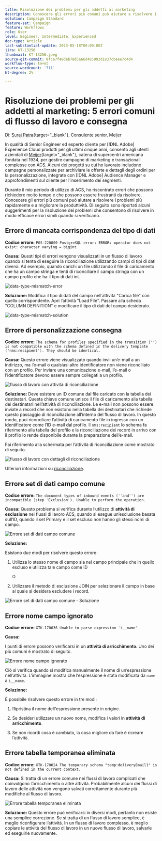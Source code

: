 ```yaml
---
title: Risoluzione dei problemi per gli addetti al marketing
description: Conoscere gli errori più comuni può aiutare a risolvere i problemi più rapidamente e a migliorare la produttività. Questi suggerimenti per la risoluzione dei problemi consentono di risolvere in modo efficace errori simili quando si verificano.
solution: Campaign Standard
feature-set: Campaign
feature: Workflows
role: User
level: Beginner, Intermediate, Experienced
doc-type: Article
last-substantial-update: 2023-05-18T00:00:00Z
jira: KT-13256
thumbnail: KT-13256.jpeg
source-git-commit: 0fc67f48deb78d5a66d485093d1837cbeee7c4d4
workflow-type: tm+mt
source-wordcount: '711'
ht-degree: 2%

---
```


# Risoluzione dei problemi per gli addetti al marketing: 5 errori comuni di flusso di lavoro e consegna

Di: [Suraj Patra](https://www.linkedin.com/in/suraj-p-51612053/){target="_blank"}, Consulente senior, Meijer

In qualità di Senior Engineer ed esperto cliente per [!DNL Adobe] Experience Cloud prodotti per gli ultimi cinque anni, consento agli utenti aziendali di [Meijer](https://www.meijer.com/){target="_blank"}, catena di supercentri americana fondata nel 1934, per gestire campagne di marketing e transazionali complesse con ACS. Alcuni dei progetti su cui ho lavorato includono campagne personalizzate per archiviare le offerte e dettagli degli ordini per la personalizzazione, integrate con [!DNL Adobe] Audience Manager e approfondimenti sul cliente per l’inserimento dei segmenti.

Durante il mio periodo di utilizzo di ACS, ho riscontrato errori che possono richiedere molto tempo e che possono essere frustranti da risolvere. Conoscere gli errori più comuni può aiutare a risolvere i problemi più rapidamente e a migliorare la produttività. Di seguito sono riportati alcuni suggerimenti per la risoluzione dei problemi che consentono di risolvere in modo efficace errori simili quando si verificano.

## Errore di mancata corrispondenza del tipo di dati

**Codice errore:**
`PGS-220000 PostgreSQL error: ERROR: operator does not exist: character varying = bigint`

**Causa:**
Questi tipi di errori vengono visualizzati in un flusso di lavoro quando si tenta di eseguire la riconciliazione utilizzando campi di tipi di dati diversi. Ad esempio, quando carichi un file utilizzando il file di caricamento che ha un campo stringa e tenti di riconciliare il campo stringa con un campo profilo che ha il tipo di dati int.

![data-type-mismatch-error](/help/_assets/kt-13256/data-type-mismatch.png)

**Soluzione:**
Modifica il tipo di dati del campo nell’attività &quot;Carica file&quot; con quello corrispondente. Apri l’attività &quot;Load File&quot;. Passare alla scheda &quot;COLUMN DEFINITION&quot; e modificare il tipo di dati del campo desiderato.


![data-type-mismatch-solution](/help/_assets/kt-13256/data-type-mismatch-solution.png)

## Errore di personalizzazione consegna

**Codice errore:**
`The schema for profiles specified in the transition ('') is not compatible with the schema defined in the delivery template ('nms:recipient'). They should be identical.`

**Causa:**
Questo errore viene visualizzato quando invii un’e-mail a un indirizzo, ma l’e-mail o qualsiasi altro identificatore non viene riconciliato con un profilo. Per inviare una comunicazione e-mail, l’e-mail o l’identificatore devono essere sempre collegati a un profilo.

![flusso di lavoro con attività di riconciliazione](/help/_assets/kt-13256/del-persn-error-wf.png)

**Soluzione:**
Deve esistere un ID comune dal file caricato con la tabella dei destinatari. Questa chiave comune unisce il file di caricamento alla tabella dei destinatari nell’attività di riconciliazione. Le e-mail non possono essere inviate a record che non esistono nella tabella dei destinatari che richiede questo passaggio di riconciliazione all’interno del flusso di lavoro. In questo modo, puoi riconciliare l’attività di caricamento file in ingresso con un identificatore come l’ID e-mail dal profilo. Il `nms:recipient` lo schema fa riferimento alla tabella del profilo e la riconciliazione dei record in arrivo con il profilo lo rende disponibile durante la preparazione dell’e-mail.

Fai riferimento alla schermata per l’attività di riconciliazione come mostrato di seguito.

![flusso di lavoro con dettagli di riconciliazione](/help/_assets/kt-13256/del-persn-error-wf-solution.png)

Ulteriori informazioni su [riconciliazione](https://experienceleague.adobe.com/docs/campaign-standard/using/managing-processes-and-data/data-management-activities/reconciliation.html?lang=en).

## Errore set di dati campo comune

**Codice errore:**
`The document types of inbound events (''and'') are incompatible (step 'Exclusion'). Unable to perform the operation. `

**Causa:**
Questo problema si verifica durante l’utilizzo di **attività di esclusione** nei flussi di lavoro ACS, quando si esegue un’esclusione basata sull’ID, quando il set Primary e il set escluso non hanno gli stessi nomi di campo.


![Errore set di dati campo comune](/help/_assets/kt-13256/dataset-error.png)

**Soluzione:**

Esistono due modi per risolvere questo errore:

1. Utilizza lo stesso nome di campo sia nel campo principale che in quello escluso e utilizza tale campo come ID

   O

2. Utilizzare il metodo di esclusione JOIN per selezionare il campo in base al quale si desidera escludere i record.

![Errore set di dati campo comune - Soluzione ](/help/_assets/kt-13256/dataset-error-solution.png)

## Errore nome campo ignorato

**Codice errore:**
`XTK-170036 Unable to parse expression 'i__name'`

**Causa:**

I punti di errore possono verificarsi in un **attività di arricchimento**. Uno dei più comuni è mostrato di seguito.

![Errore nome campo ignorato](/help/_assets/kt-13256/field-name-dropped-error.png)

Ciò si verifica quando si modifica manualmente il nome di un’espressione nell’attività. L’immagine mostra che l’espressione è stata modificata da `name `a `i__name`.

**Soluzione:**

È possibile risolvere questo errore in tre modi:

1. Ripristina il nome dell&#39;espressione presente in origine.

2. Se desideri utilizzare un nuovo nome, modifica i valori in **attività di arricchimento**.

3. Se non ricordi cosa è cambiato, la cosa migliore da fare è ricreare l’attività.

## Errore tabella temporanea eliminata 

**Codice errore:**
`XTK-170024 The temporary schema "temp:deliveryEmail1" is not defined in the current context.`

**Causa:**
Si tratta di un errore comune nei flussi di lavoro complicati che coinvolgono l’arricchimento o altre attività. Probabilmente alcuni dei flussi di lavoro delle attività non vengono salvati correttamente durante più modifiche al flusso di lavoro.

![Errore tabella temporanea eliminata ](/help/_assets/kt-13256/temp-table-dropped-error.png)

**Soluzione:**
Questo errore può verificarsi in diversi modi, pertanto non esiste una semplice correzione. Se si tratta di un flusso di lavoro semplice, è meglio riconfigurare l’attività. In un flusso di lavoro complesso, è meglio copiare le attività del flusso di lavoro in un nuovo flusso di lavoro, salvarle ed eseguirle nuovamente.
